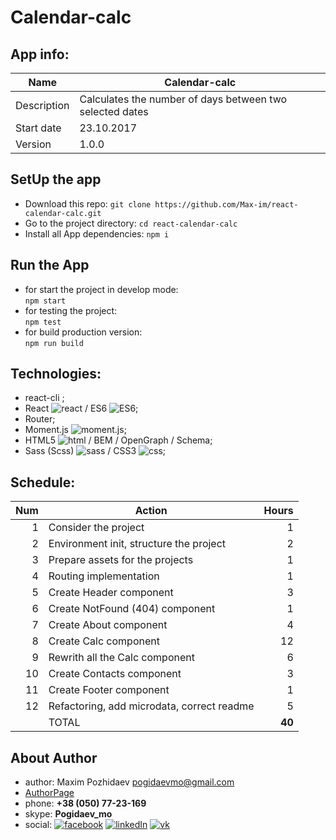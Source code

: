 # __Calendar-calc__



## __App info:__
| Name        | Calendar-calc |
| ----------------- | ----------------- |
| Description		|	Calculates the number of days between two selected dates		|
| Start date 		|	23.10.2017	|
| Version			|	1.0.0 			|





## __SetUp the app__
 - Download this repo:
 	`git clone https://github.com/Max-im/react-calendar-calc.git`
 - Go to the project directory:
 	`cd react-calendar-calc`
 - Install all App dependencies:
 	`npm i`
 




## __Run the App__
 - for start the project in develop mode: 	
 	`npm start`
 - for testing the project: 				
 	`npm test`
 - for build production version: 			
 	`npm run build`





## __Technologies:__
 - react-cli ;
 - React ![react][reactImg] / ES6 ![ES6][ES6Img];
 - Router;
 - Moment.js ![moment.js][momentImg];
 - HTML5 ![html][HTMLImg] / BEM / OpenGraph / Schema;  
 - Sass (Scss) ![sass][sassImg] / CSS3 ![css][cssImg];



## __Schedule:__
| __Num__	| __Action__						                			| __Hours__	|
| -----:	| ------------------------------------------- | --------: |
| 1		    | Consider the project 						          	| 1 		|
| 2	    	| Environment init, structure the project		  | 2 		|
| 3		    | Prepare assets for the projects				      | 1 		|
| 4		    | Routing implementation					          	| 1 		|
| 5     	| Create Header component 				         		| 3 		|
| 6     	| Create NotFound (404) component			       	| 1 		|
| 7       | Create About component                      | 4     |
| 8       | Create Calc component                       | 12    |
| 9       | Rewrith all the Calc component              | 6     |
| 10   		| Create Contacts component			              | 3 		|
| 11    	| Create Footer component					           	| 1		  |
| 12      | Refactoring, add microdata, correct readme  | 5     |
|    	  	| TOTAL						                  					| __40__|




## __About Author__
 - author:	Maxim Pozhidaev <pogidaevmo@gmail.com>
 - [AuthorPage]
 - phone:	__+38 (050) 77-23-169__
 - skype:	__Pogidaev_mo__
 - social: [![facebook][fbImg]][myFb] [![linkedIn][inImg]][myIn] [![vk][vkImg]][myVk]






[herro]: https://example
[page]: https://example


[AuthorPage]: https://max-im.github.io/
[Portfolio]: https://max-im.github.io/portfolio/



[fbImg]: http://thumbpress.com/wp-content/themes/thumbpress-v2/images/fb-icon.png
[inImg]: https://cache.addthiscdn.com/icons/v2/thumbs/32x32/linkedin.png
[vkImg]: http://rosa-tv.com/wp-content/themes/newgen/images/linkedin_hover.png



[myFB]: https://facebook.com/max.pozhidaev.7
[myIn]: https://www.linkedin.com/in/maxim-pozhidaev-16726811a
[myVk]: https://m.vk.com/id8889814


[reactImg]: https://i2.wp.com/react.jsnews.io/wp-content/uploads/sites/3/2016/09/cropped-react.png?fit=32%2C32&ssl=1
[ES6Img]: https://images1-focus-opensocial.googleusercontent.com/gadgets/proxy?url=https://habrastorage.org/webt/59/cc/76/59cc7600c78a2239379574.jpeg&container=focus&refresh=2592000&resize_w=32
[sassImg]: https://images1-focus-opensocial.googleusercontent.com/gadgets/proxy?url=https://habrastorage.org/files/1b0/47c/0d3/1b047c0d34f3441dbf4305b6ce007836.png&container=focus&refresh=2592000&resize_w=32



[cssImg]: http://www.css3recipes.com/favicon.png
[HTMLImg]: https://www.westernsydney.edu.au/__data/assets/image/0008/372563/apple-touch-icon.png?v=0.2.2

[webpackImg]: https://max-im.github.io/pages/resursable/src/assets/icons/webpack.svg
[gulpImg]: https://max-im.github.io/pages/resursable/src/assets/icons/gulp.svg
[angularImg]: https://max-im.github.io/pages/resursable/src/assets/icons/ang.svg
[reduxImg]: https://max-im.github.io/pages/resursable/src/assets/icons/redux.svg
[vueImg]: https://max-im.github.io/pages/resursable/src/assets/icons/vue.svg
[jQueryImg]: https://max-im.github.io/pages/resursable/src/assets/icons/jQuery.svg
[lodashImg]: https://max-im.github.io/pages/resursable/src/assets/icons/lodash.svg
[rxImg]: https://example
[axiosImg]: https://max-im.github.io/pages/resursable/src/assets/icons/axios.svg
[bootstrapImg]: https://max-im.github.io/pages/resursable/src/assets/icons/bootstrap.svg
[foundationImg]: https://example
[materialiseImg]: https://max-im.github.io/pages/resursable/src/assets/icons/materialize.svg
[stylusImg]: https://max-im.github.io/pages/resursable/src/assets/icons/stylus.svg
[canvasImg]: https://example
[nodeImg]: https://max-im.github.io/pages/resursable/src/assets/icons/node.svg
[PHPImg]: https://example
[mongoDBImg]: https://example
[SQLImg]: https://example
[karmaImg]: https://example
[mochaImg]: https://example
[jasmineImg]: https://example
[phantomeImg]: https://example
[BaaSImg]: https://example
[momentImg]: https://momentjs.com/static/img/moment-favicon.png